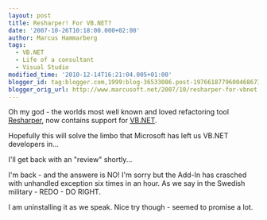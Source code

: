 ```yaml
---
layout: post
title: Resharper! For VB.NET?
date: '2007-10-26T10:18:00.000+02:00'
author: Marcus Hammarberg
tags:
  - VB.NET
  - Life of a consultant
  - Visual Studio
modified_time: '2010-12-14T16:21:04.005+01:00'
blogger_id: tag:blogger.com,1999:blog-36533086.post-1976618779600468673
blogger_orig_url: http://www.marcusoft.net/2007/10/resharper-for-vbnet.html
---
```


Oh my
god - the worlds most well known and loved <span
id="SPELLING_ERROR_1" class="blsp-spelling-error">refactoring
tool [Resharper](http://www.jetbrains.com/resharper/),
now contains support for
[VB.NET](http://www.jetbrains.com/resharper/features/newfeatures.html#vbImprovements).

Hopefully this will solve the limbo that Microsoft has left us VB.NET
developers in...

I'll get back with an "review" shortly...

I'm back - and the answere is NO! I'm sorry but the Add-In has crasched
with unhandled exception six times in an hour. As we say in the Swedish
military - REDO - DO RIGHT.

I am uninstalling it as we speak. Nice try though - seemed to promise a
lot.
